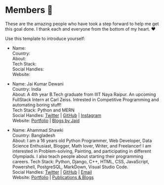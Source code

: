 # Members 🙌
These are the amazing people who have took a step forward to help me get this goal done. I thank each and everyone from the bottom of my heart. ❤

Use this template to introduce yourself:  

- Name:  
Country:  
About:  
Tech Stack:  
Social Handles:  
Website:  

- Name: Jai Kumar Dewani  
Country: India  
About: A 4th year B.Tech graduate from IIIT Naya Raipur. An upcoming FullStack Intern at Carl Zeiss. Intrested in Competitive Programming and automating boring stuff!  
Tech Stack: Python and MERN  
Social Handles:  [Twitter](https://twitter.com/jai_dewani) | [GitHub](https://github.com/jai-dewani) | [Instagram](https://www.instagram.com/jai_dewani/)  
Website: [Portfolio](https://jaid.tech/) | [Blogs by Jaid](https://blogs.jaid.tech/)  

- Name: Ahammad Shawki  
Country: Bangladesh  
About: I am a 16 years old Python Programmer, Web Developer, Data Science Enthusiast, Blogger, Math lover, Writer, and Freelancer! I am interested in Problem-solving, Painting, and participating in different Olympiads. I also teach people about starting their programming careers.
Tech Stack: Python, Django, C++, HTML, CSS, JavaScript, Powershell, PostgreSQL, MarkDown, Visual Studio Code.  
Social Handles:  [Twitter](https://twitter.com/AhammadShawki8) | [GitHub](https://github.com/ahammadshawki8) | [Email](mailto:ahammadshawki8@gmail.com)    
Website: [Portfolio](https://ahammadshawki8.github.io) | [Publications & Blogs](https://ahammadshawki8.github.io/Publog.html)  
